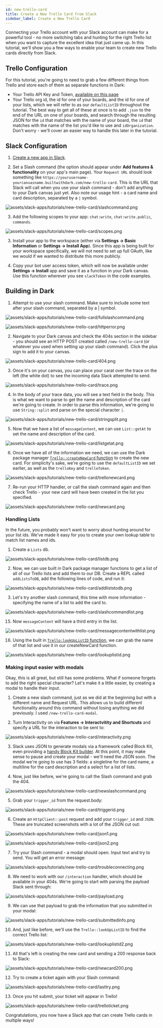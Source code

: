 ```yaml
---
id: new-trello-card
title: Create a New Trello Card from Slack
sidebar_label: Create a New Trello Card
---
```


Connecting your Trello account with your Slack account can make for a powerful tool - no more switching tabs and hunting for the right Trello list when you want to capture the excellent idea that just came up. In this tutorial, we'll show you a few ways to enable your team to create new Trello cards directly from Slack.

## Trello Configuration

For this tutorial, you're going to need to grab a few different things from Trello and store each of them as separate functions in Dark:

- Your Trello API Key and Token, [available on this page](https://trello.com/app-key/)
- Your Trello org id, the id for one of your boards, and the id for one of your lists, which we will refer to as our `defaultListID` throughout the tutorial. The best way to get all of these at once is to add `.json` to the end of the URL on one of your boards, and search through the resulting JSON for the `id` that matches with the name of your board, the `id` that matches with the name of the list you'd like to use and `idOrganization`. Don't worry - we'll cover an easier way to handle this later in the tutorial.

## Slack Configuration

1. [Create a new app in Slack](https://api.slack.com/apps).

2. Set a Slash command (the option should appear under **Add features & functionality** on your app's main page). Your `Request URL` should look something like `https://yourusername-yourcanvasname.builtwithdark.com/new-trello-card`. This is the URL that Slack will call when you use your slash command - don't add anything to your Dark canvas just yet. Also note our usage hint - a card name and card description, separated by a `|` symbol.

![assets/slack-apps/tutorials/new-trello-card/slashcommand.png](assets/slack-apps/tutorials/new-trello-card/slashcommand.png)

3. Add the following scopes to your app: `chat:write`, `chat:write.public`, `commands`.

![assets/slack-apps/tutorials/new-trello-card/scopes.png](assets/slack-apps/tutorials/new-trello-card/scopes.png)

3. Install your app to the workspace (either via **Settings -> Basic Information** or **Settings -> Install App**). Since this app is being built for your workspace specifically, we will not need to set up full OAuth, like we would if we wanted to distribute this more publicly.

4. Copy your bot user access token, which will now be available under **Settings -> Install** app and save it as a function in your Dark canvas. Use this function wherever you see `slackToken` in the code examples.

## Building in Dark

1. Attempt to use your slash command. Make sure to include some text after your slash command, separated by a | symbol.

![assets/slack-apps/tutorials/new-trello-card/fullslashcommand.png](assets/slack-apps/tutorials/new-trello-card/fullslashcommand.png)

![assets/slack-apps/tutorials/new-trello-card/httperror.png](assets/slack-apps/tutorials/new-trello-card/httperror.png)

2. Navigate to your Dark canvas and check the 404s section in the sidebar - you should see an HTTP POST created called `/new-trello-card` (or whatever you used when setting up your slash command). Click the plus sign to add it to your canvas.

![assets/slack-apps/tutorials/new-trello-card/404.png](assets/slack-apps/tutorials/new-trello-card/404.png)

3. Once it's on your canvas, you can place your carat over the trace on the left (the white dot) to see the incoming data Slack attempted to send.

![assets/slack-apps/tutorials/new-trello-card/trace.png](assets/slack-apps/tutorials/new-trello-card/trace.png)

4. In the body of your trace data, you will see a text field in the body. This is what we want to parse to get the name and description of the card we're going to create. In order to parse this information, we're going to use `String::split` and parse on the special character `|`.

![assets/slack-apps/tutorials/new-trello-card/stringsplit.png](assets/slack-apps/tutorials/new-trello-card/stringsplit.png)

5. Now that we have a list of `messageContent`, we can use `List::getAt` to set the name and description of the card.

![assets/slack-apps/tutorials/new-trello-card/listgetat.png](assets/slack-apps/tutorials/new-trello-card/listgetat.png)

6. Once we have all of the information we need, we can use the Dark package manager [`Trello::createNewCard` function](..\..\packages.md#createNewCard) to create the new card. For simplicity's sake, we're going to use the `defaultListID` we set earlier, as well as the `trelloKey` and `trelloToken`.

![assets/slack-apps/tutorials/new-trello-card/trellonewcard.png](assets/slack-apps/tutorials/new-trello-card/trellonewcard.png)

7. Re-run your HTTP handler, or call the slash command again and then check Trello - your new card will have been created in the list you specified.

![assets/slack-apps/tutorials/new-trello-card/newcard.png](assets/slack-apps/tutorials/new-trello-card/newcard.png)

### Handling Lists

In the future, you probably won't want to worry about hunting around for your list ids. We've made it easy for you to create your own lookup table to match list names and ids. 

1. Create a `Lists` db.

![assets/slack-apps/tutorials/new-trello-card/listdb.png](assets/slack-apps/tutorials/new-trello-card/listdb.png)

2. Now, we can use built in Dark package manager functions to get a list of all of our Trello lists and add them to our DB. Create a REPL called `addListsToDB`, add the following lines of code, and run it:

![assets/slack-apps/tutorials/new-trello-card/addliststodb.png](assets/slack-apps/tutorials/new-trello-card/addliststodb.png)

3. Let's try another slash command, this time with more information - specifying the name of a list to add the card to.

![assets/slack-apps/tutorials/new-trello-card/slashcommandlist.png](assets/slack-apps/tutorials/new-trello-card/slashcommandlist.png)

15. Now `messageContent` will have a third entry in the list.

![assets/slack-apps/tutorials/new-trello-card/messagecontentwithlist.png](assets/slack-apps/tutorials/new-trello-card/messagecontentwithlist.png)

16. Using the built in [`Trello:lookUpListID` function](..\..\packages.md#lookuplistid), we can grab the name of that list and use it in our createNewCard function.

![assets/slack-apps/tutorials/new-trello-card/lookuplistid.png](assets/slack-apps/tutorials/new-trello-card/lookuplistid.png)

### Making input easier with modals

Okay, this is all great, but still has some problems. What if someone forgets to add the right special character? Let's make it a little easier, by creating a modal to handle their input.

1. Create a new slash command, just as we did at the beginning but with a different name and Request URL. This allows us to build different functionality around this command without losing anything we did previously. I used `/new-trello-card-modal`.

2. Turn Interactivity on via **Features -> Interactvitity and Shortcuts** and specify a URL for the interaction to be sent to:

![assets/slack-apps/tutorials/new-trello-card/interactivity.png](assets/slack-apps/tutorials/new-trello-card/interactivity.png)

3. Slack uses JSON to generate modals via a framework called Block Kit, even providing a [handy Block Kit builder](https://api.slack.com/tools/block-kit-builder). At this point, it may make sense to pause and create your modal - we'll need the JSON soon. The modal we're going to use has 3 fields: a singleline for the card name, a multiline for the card description and a select for a list of lists.

4. Now, just like before, we're going to call the Slash command and grab the 404.

![assets/slack-apps/tutorials/new-trello-card/newslashcommand.png](assets/slack-apps/tutorials/new-trello-card/newslashcommand.png)

5. Grab your `trigger_id` from the request.body:

![assets/slack-apps/tutorials/new-trello-card/triggerid.png](assets/slack-apps/tutorials/new-trello-card/triggerid.png)

6. Create an `HttpClient::post` request and add your `trigger_id` and `JSON`. These are truncated screenshots with a lot of the JSON cut out:

![assets/slack-apps/tutorials/new-trello-card/json1.png](assets/slack-apps/tutorials/new-trello-card/json1.png)

![assets/slack-apps/tutorials/new-trello-card/json2.png](assets/slack-apps/tutorials/new-trello-card/json2.png)

7. Try your Slash command - a modal should open. Input text and try to send. You will get an error message:

![assets/slack-apps/tutorials/new-trello-card/troubleconnecting.png](assets/slack-apps/tutorials/new-trello-card/troubleconnecting.png)

8. We need to work with our `/interaction` handler, which should be available in your 404s. We're going to start with parsing the payload Slack sent through:

![assets/slack-apps/tutorials/new-trello-card/payload.png](assets/slack-apps/tutorials/new-trello-card/payload.png)

9. We can use that payload to grab the information that you submitted in your modal:

![assets/slack-apps/tutorials/new-trello-card/submittedinfo.png](assets/slack-apps/tutorials/new-trello-card/submittedinfo.png)

10. And, just like before, we'll use the `Trello::lookUpListID` to find the correct Trello list:

![assets/slack-apps/tutorials/new-trello-card/lookuplistid2.png](assets/slack-apps/tutorials/new-trello-card/lookuplistid2.png)

11. All that's left is creating the new card and sending a 200 response back to Slack:

![assets/slack-apps/tutorials/new-trello-card/newcard200.png](assets/slack-apps/tutorials/new-trello-card/newcard200.png)

12. Try to create a ticket again with your Slash command:

![assets/slack-apps/tutorials/new-trello-card/lasttry.png](assets/slack-apps/tutorials/new-trello-card/lasttry.png)

13. Once you hit submit, your ticket will appear in Trello!

![assets/slack-apps/tutorials/new-trello-card/trelloticket.png](assets/slack-apps/tutorials/new-trello-card/trelloticket.png)

Congratulations, you now have a Slack app that can create Trello cards in multiple ways!
